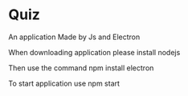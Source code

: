 # Quiz
An application Made by Js and Electron

When downloading application please install nodejs

Then use the command npm install electron

To start application use npm start


